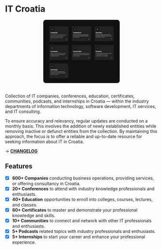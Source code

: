 # IT Croatia

<div align="center">
    <img src="./public/assets/icons/it-croatia.png" width="50%" />
</div>

<br />

Collection of IT companies, conferences, education, certificates, communities, podcasts, and internships in Croatia — within the industry departments of information technology, software development, IT services, and IT consulting.

To ensure accuracy and relevancy, regular updates are conducted on a monthly basis. This involves the addition of newly established entities while removing inactive or defunct entities from the collection. By maintaining this approach, the focus is to offer a reliable and up-to-date resource for seeking information about IT in Croatia.

&rarr; [**CHANGELOG**](https://github.com/stefanicjuraj/it-croatia/blob/main/CHANGELOG.md)

## Features

- [x] **600+ Companies** conducting business operations, providing services, or offering consultancy in Croatia.
- [x] **20+ Conferences** to attend with industry knowledge professionals and enthusiasts.
- [x] **40+ Education** opportunities to enroll into colleges, courses, lectures, and classes.
- [x] **60+ Certificates** to master and demonstrate your professional knowledge and skills.
- [x] **10+ Communities** to connect and network with other IT professionals and enthusiasts.
- [x] **5+ Podcasts** related topics with industry professionals and enthusiasts.
- [x] **5+ Internships** to start your career and enhance your professional experience.
